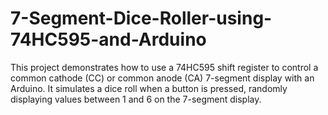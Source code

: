 # 7-Segment-Dice-Roller-using-74HC595-and-Arduino
This project demonstrates how to use a 74HC595 shift register to control a common cathode (CC) or common anode (CA) 7-segment display with an Arduino. It simulates a dice roll when a button is pressed, randomly displaying values between 1 and 6 on the 7-segment display.
